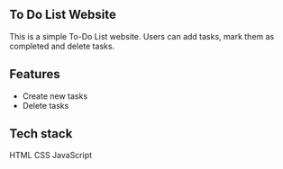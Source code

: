 ## To Do List Website 
This is a simple To-Do List website. Users can add tasks, mark them as completed and delete tasks.

## Features

- Create new tasks
- Delete tasks

## Tech stack

HTML
CSS
JavaScript 

